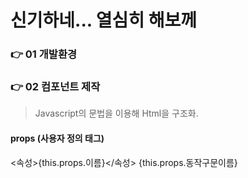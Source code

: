 신기하네... 열심히 해보께
====



### 👉 01 개발환경




### 👉 02 컴포넌트 제작
  > Javascript의 문법을 이용해 Html을 구조화.



#### props (사용자 정의 태그)
  <속성>{this.props.이름}</속성>
  {this.props.동작구문이름}
